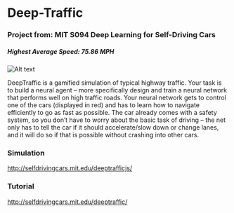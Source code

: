 # Deep-Traffic

### Project from: MIT S094 Deep Learning for Self-Driving Cars ###

##### Highest Average Speed: 75.86 MPH

![Alt text](https://github.com/jordanott/Deep-Traffic/blob/master/leader_board.JPG "Leaderboard")

DeepTraffic is a gamified simulation of typical highway traffic. Your task is to build a neural agent – more specifically design and train a neural network that performs well on high traffic roads. Your neural network gets to control one of the cars (displayed in red) and has to learn how to navigate efficiently to go as fast as possible. The car already comes with a safety system, so you don’t have to worry about the basic task of driving – the net only has to tell the car if it should accelerate/slow down or change lanes, and it will do so if that is possible without crashing into other cars.

### Simulation ###
http://selfdrivingcars.mit.edu/deeptrafficjs/

### Tutorial ###
http://selfdrivingcars.mit.edu/deeptraffic/
